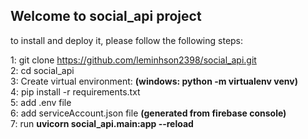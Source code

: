 ## Welcome to social_api project

to install and deploy it, please follow the following steps:

1: git clone https://github.com/leminhson2398/social_api.git <br />
2: cd social_api <br />
3: Create virtual environment: **(windows: python -m virtualenv venv)**<br />
4: pip install -r requirements.txt <br />
5: add .env file <br />
6: add serviceAccount.json file **(generated from firebase console)** <br />
7: run **uvicorn social_api.main:app --reload**
